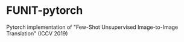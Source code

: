 # FUNIT-pytorch
Pytorch implementation of "Few-Shot Unsupervised Image-to-Image Translation" (ICCV 2019)
